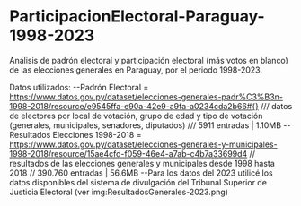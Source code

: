 # ParticipacionElectoral-Paraguay-1998-2023

Análisis de padrón electoral y participación electoral (más votos en blanco) de las elecciones generales en Paraguay, por el periodo 1998-2023.

Datos utilizados:
--Padrón Electoral = https://www.datos.gov.py/dataset/elecciones-generales-padr%C3%B3n-1998-2018/resource/e9545ffa-e90a-42e9-a9fa-a0234cda2b66#{} /// datos de electores por local de votación, grupo de edad y tipo de votación (generales, municipales, senadores, diputados) /// 5911 entradas | 1.10MB
--Resultados Elecciones 1998-2018 = https://www.datos.gov.py/dataset/elecciones-generales-y-municipales-1998-2018/resource/15ae4cfd-f059-46e4-a7ab-c4b7a33699d4 // resultados de las elecciones generales y municipales desde 1998 hasta 2018 // 390.760 entradas | 56.6MB
--Para los datos del 2023 utilicé los datos disponibles del sistema de divulgación del Tribunal Superior de Justicia Electoral (ver img:ResultadosGenerales-2023.png)
